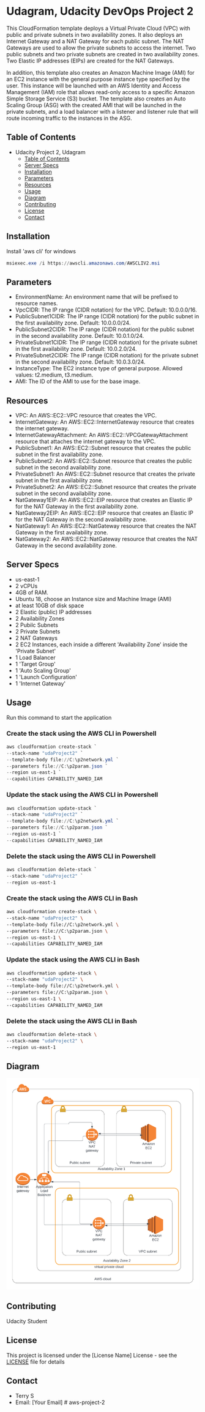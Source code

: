 # Udagram, Udacity DevOps Project 2
This CloudFormation template deploys a Virtual Private Cloud (VPC) with public and private subnets in two availability zones. It also deploys an Internet Gateway and a NAT Gateway for each public subnet. The NAT Gateways are used to allow the private subnets to access the internet. Two public subnets and two private subnets are created in two availability zones. Two Elastic IP addresses (EIPs) are created for the NAT Gateways.

In addition, this template also creates an Amazon Machine Image (AMI) for an EC2 instance with the general purpose instance type specified by the user. This instance will be launched with an AWS Identity and Access Management (IAM) role that allows read-only access to a specific Amazon Simple Storage Service (S3) bucket. The template also creates an Auto Scaling Group (ASG) with the created AMI that will be launched in the private subnets, and a load balancer with a listener and listener rule that will route incoming traffic to the instances in the ASG.

## Table of Contents

- Udacity Project 2, Udagram
  - [Table of Contents](#table-of-contents)
  - [Server Specs](#server-specs)
  - [Installation](#installation)
  - [Parameters](#parameters)
  - [Resources](#resources)
  - [Usage](#usage)
  - [Diagram](#diagram)
  - [Contributing](#contributing)
  - [License](#license)
  - [Contact](#contact)

## Installation
Install 'aws cli' for windows
```powershell
msiexec.exe /i https://awscli.amazonaws.com/AWSCLIV2.msi
```

## Parameters

- EnvironmentName: An environment name that will be prefixed to resource names.
- VpcCIDR: The IP range (CIDR notation) for the VPC. Default: 10.0.0.0/16.
- PublicSubnet1CIDR: The IP range (CIDR notation) for the public subnet in the first availability zone. Default: 10.0.0.0/24.
- PublicSubnet2CIDR: The IP range (CIDR notation) for the public subnet in the second availability zone. Default: 10.0.1.0/24.
- PrivateSubnet1CIDR: The IP range (CIDR notation) for the private subnet in the first availability zone. Default: 10.0.2.0/24.
- PrivateSubnet2CIDR: The IP range (CIDR notation) for the private subnet in the second availability zone. Default: 10.0.3.0/24.
- InstanceType: The EC2 instance type of general purpose. Allowed values: t2.medium, t3.medium.
- AMI: The ID of the AMI to use for the base image.

## Resources

- VPC: An AWS::EC2::VPC resource that creates the VPC.
- InternetGateway: An AWS::EC2::InternetGateway resource that creates the internet gateway.
- InternetGatewayAttachment: An AWS::EC2::VPCGatewayAttachment resource that attaches the internet gateway to the VPC.
- PublicSubnet1: An AWS::EC2::Subnet resource that creates the public subnet in the first availability zone.
- PublicSubnet2: An AWS::EC2::Subnet resource that creates the public subnet in the second availability zone.
- PrivateSubnet1: An AWS::EC2::Subnet resource that creates the private subnet in the first availability zone.
- PrivateSubnet2: An AWS::EC2::Subnet resource that creates the private subnet in the second availability zone.
- NatGateway1EIP: An AWS::EC2::EIP resource that creates an Elastic IP for the NAT Gateway in the first availability zone.
- NatGateway2EIP: An AWS::EC2::EIP resource that creates an Elastic IP for the NAT Gateway in the second availability zone.
- NatGateway1: An AWS::EC2::NatGateway resource that creates the NAT Gateway in the first availability zone.
- NatGateway2: An AWS::EC2::NatGateway resource that creates the NAT Gateway in the second availability zone.

## Server Specs
- us-east-1
- 2 vCPUs 
- 4GB of RAM. 
- Ubuntu 18, choose an Instance size and Machine Image (AMI)
- at least 10GB of disk space 
- 2 Elastic (public) IP addresses
- 2 Availability Zones
- 2 Pubilc Subnets
- 2 Private Subnets
- 2 NAT Gateways
- 2 EC2 Instances, each inside a different 'Availability Zone' inside the 'Private Subnet'
- 1 Load Balancer
- 1 'Target Group'
- 1 'Auto Scaling Group'
- 1 'Launch Configuration'
- 1 'Internet Gateway'

## Usage

Run this command to start the application

### Create the stack using the AWS CLI in Powershell
```powershell
aws cloudformation create-stack `
--stack-name "udaProject2" `
--template-body file://C:\p2network.yml `
--parameters file://C:\p2param.json `
--region us-east-1 `
--capabilities CAPABILITY_NAMED_IAM

```


### Update the stack using the AWS CLI in Powershell
```powershell
aws cloudformation update-stack `
--stack-name "udaProject2" `
--template-body file://C:\p2network.yml `
--parameters file://C:\p2param.json `
--region us-east-1 `
--capabilities CAPABILITY_NAMED_IAM
```


### Delete the stack using the AWS CLI in Powershell
```powershell
aws cloudformation delete-stack `
--stack-name "udaProject2" `
--region us-east-1
```


### Create the stack using the AWS CLI in Bash
```bash
aws cloudformation create-stack \
--stack-name "udaProject2" \
--template-body file://C:\p2network.yml \
--parameters file://C:\p2param.json \
--region us-east-1 \
--capabilities CAPABILITY_NAMED_IAM
```


### Update the stack using the AWS CLI in Bash
```bash
aws cloudformation update-stack \
--stack-name "udaProject2" \
--template-body file://C:\p2network.yml \
--parameters file://C:\p2param.json \
--region us-east-1 \
--capabilities CAPABILITY_NAMED_IAM
```


### Delete the stack using the AWS CLI in Bash
```bash
aws cloudformation delete-stack \
--stack-name "udaProject2" \
--region us-east-1
```


## Diagram

![Diagram](./pic/udagramProject2.png)

## Contributing

Udacity Student

## License

This project is licensed under the [License Name] License - see the [LICENSE](LICENSE) file for details

## Contact

- Terry S
- Email: [Your Email]
#   a w s - p r o j e c t - 2 
 
 